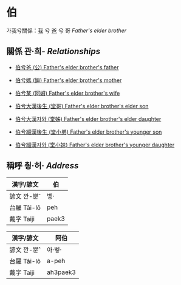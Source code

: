 # 伯

가我兮關係：[我](member1.md) 兮 [爸](member2.md) 兮 哥 _Father's elder brother_

## 關係 관·희- _Relationships_

- [伯兮爸 (公) Father's elder brother's father](member8.md)

- [伯兮媽 (嫲) Father's elder brother's mother](member9.md)

- [伯兮某 (阿姆) Father's elder brother's wife](member33.md)

- [伯兮大漢後生 (堂哥) Father's elder brother's elder son](member35.md)

- [伯兮大漢자와 (堂姊) Father's elder brother's elder daughter](member36.md)

- [伯兮細漢後生 (堂小弟) Father's elder brother's younger son](member37.md)

- [伯兮細漢자와 (堂小妹) Father's elder brother's younger daughter](member38.md)



## 稱呼 칑·허· _Address_

漢字/諺文 | 伯
--- | ---
諺文 깐-뿐ˆ | 벻·
台羅 Tâi-lô | peh
戴字 Taiji | paek3


漢字/諺文 | 阿伯
--- | ---
諺文 깐-뿐ˆ | 아·벻·
台羅 Tâi-lô | a-peh
戴字 Taiji | ah3paek3


